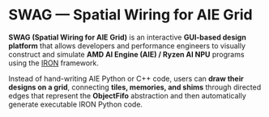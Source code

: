 # SWAG — Spatial Wiring for AIE Grid

**SWAG (Spatial Wiring for AIE Grid)** is an interactive **GUI-based design platform** that allows developers and performance engineers to visually construct and simulate **AMD AI Engine (AIE) / Ryzen AI NPU** programs using the [IRON](https://github.com/Xilinx/mlir-aie) framework.

Instead of hand-writing AIE Python or C++ code, users can **draw their designs on a grid**, connecting **tiles, memories, and shims** through directed edges that represent the **ObjectFifo** abstraction and then automatically generate executable IRON Python code.